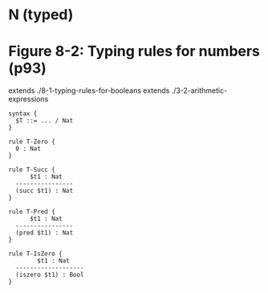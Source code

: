 # N (typed)
# Figure 8-2: Typing rules for numbers (p93)

extends ./8-1-typing-rules-for-booleans
extends ./3-2-arithmetic-expressions

    syntax {
      $T ::= ... / Nat
    }

    rule T-Zero {
      0 : Nat
    }

    rule T-Succ {
          $t1 : Nat
      ----------------
      (succ $t1) : Nat
    }

    rule T-Pred {
          $t1 : Nat
      ----------------
      (pred $t1) : Nat
    }

    rule T-IsZero {
            $t1 : Nat
      -------------------
      (iszero $t1) : Bool
    }

